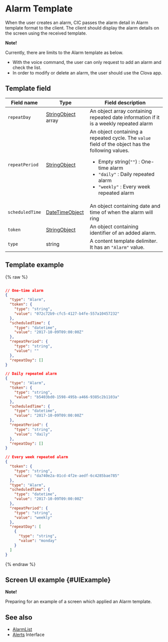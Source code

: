 # Alarm Template
When the user creates an alarm, CIC passes the alarm detail in Alarm template format to the client. The client should display the alarm details on the screen using the received template.

<div class="note">
<p><strong>Note!</strong></p>
<p>Currently, there are limits to the Alarm template as below.</p>
<ul>
  <li>With the voice command, the user can only request to add an alarm and check the list.</li>
  <li>In order to modify or delete an alarm, the user should use the Clova app.</li>
</ul>
</div>

## Template field

| Field name       | Type    | Field description                     |
|---------------|---------|-----------------------------|
| `repeatDay`     | [StringObject](/CIC/References/ContentTemplates/Shared_Objects.md#StringObject) array | An object array containing repeated date information if it is a weekly repeated alarm |     |
| `repeatPeriod`  | [StringObject](/CIC/References/ContentTemplates/Shared_Objects.md#StringObject)     | An object containing a repeated cycle. The `value` field of the object has the following values. <ul><li>Empty string(<code>""</code>) : One-time alarm </li><li><code>"daily"</code> : Daily repeated alarm</li><li><code>"weekly"</code> : Every week repeated alarm</li></ul> |
| `scheduledTime` | [DateTimeObject](/CIC/References/ContentTemplates/Shared_Objects.md#DateTimeObject) | An object containing date and time of when the alarm will ring                         |
| `token`         | [StringObject](/CIC/References/ContentTemplates/Shared_Objects.md#StringObject)     | An object containing identifier of an added alarm.                            |
| `type`          | string                                                                              | A content template delimiter. It has an `"Alarm"` value.             |

## Template example

{% raw %}

```json

// One-time alarm
{
  "type": "Alarm",
  "token": {
    "type": "string",
    "value": "072c72b9-cfc5-4127-b4fe-557a10457232"
  },
  "scheduledTime": {
    "type": "datetime",
    "value": "2017-10-09T09:00:00Z"
  },
  "repeatPeriod": {
    "type": "string",
    "value": ""
  },
  "repeatDay": []
}

// Daily repeated alarm
{
  "type": "Alarm",
  "token": {
    "type": "string",
    "value": "b5403bd0-1598-495b-a466-9385c2b1103a"
  },
  "scheduledTime": {
    "type": "datetime",
    "value": "2017-10-09T09:00:00Z"
  },
  "repeatPeriod": {
    "type": "string",
    "value": "daily"
  },
  "repeatDay": []
}

// Every week repeated alarm 
{
  "token": {
    "type": "string",
    "value": "da740e2a-01cd-4f2e-aedf-6c4285bae785"
  },
  "type": "Alarm",
  "scheduledTime": {
    "type": "datetime",
    "value": "2017-10-09T09:00:00Z"
  },
  "repeatPeriod": {
    "type": "string",
    "value": "weekly"
  },
  "repeatDay": [
    {
      "type": "string",
      "value": "monday"
    }
  ]
}
```

{% endraw %}

## Screen UI example {#UIExample}

<div class="note">
<p><strong>Note!</strong></p>
<p>Preparing for an example of a screen which applied an Alarm template.</p>
</div>

## See also
* [AlarmList](/CIC/References/ContentTemplates/AlarmList.md)
* [Alerts](/CIC/References/CICInterface/Alerts.md) Interface
